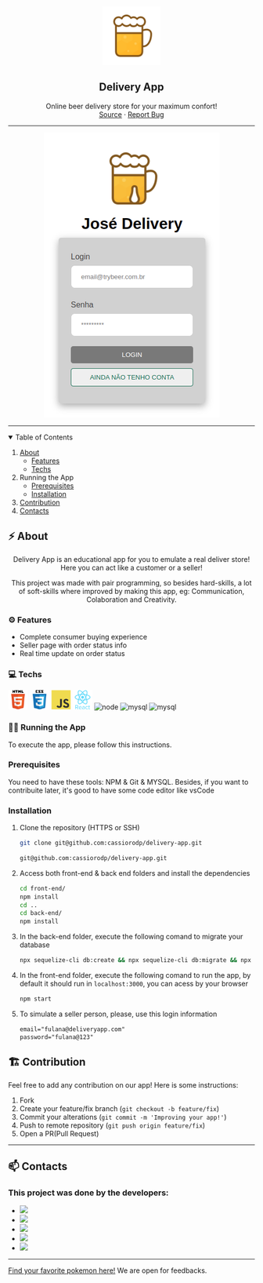 <p align="center">
  <a href="https://github.com/cassiorodp/delivery-app" target="_blank">
    <img src="./front-end/src/images/beer.gif" alt="Logo" width="120" height="120">
  </a>

  <h2 align="center">Delivery App</h2>

  <p align="center">
    Online beer delivery store for your maximum confort!
    <br />
    <a href="https://jose-delivery-app.vercel.app/login" target="_blank">Source</a>
    ·
    <a href="https://github.com/cassiorodp/delivery-app/issues" target="_blank">Report Bug</a>
  </p>
</p>

---
<p align="center">
  <img src="./assets/readme/landing_page.png" alt="landingpage project"/>
</p>

---

<details open="open">
  <summary><h2">Table of Contents</h2></summary>
  <ol>
    <li>
      <a href="#about">About</a>
      <ul>
        <li><a href="#features">Features</a></li>
        <li><a href="#techs">Techs</a></li>
      </ul>
    </li>
    <li>
      <span>Running the App</span>
      <ul>
        <li><a href="#prerequisites">Prerequisites</a></li>
        <li><a href="#installation">Installation</a></li>
      </ul>
    </li>
    <li><a href="#contribution">Contribution</a></li>
    <li><a href="#contacts">Contacts</a></li>
  </ol>
</details>

<h2 id="about">⚡ About</h2> 
<p align="center">
Delivery App is an educational app for you to emulate a real deliver store! Here you can act like a customer or a seller!
</p>
<p align="center">
This project was made with pair programming, so besides hard-skills, a lot of soft-skills where improved by making this app, eg: Communication, Colaboration and Creativity.
</p>

<h3 id="features">⚙ Features</h3>

- Complete consumer buying experience
- Seller page with order status info
- Real time update on order status

<h3 id="techs">💻 Techs</h3>
  
<div>
  <img src="https://raw.githubusercontent.com/devicons/devicon/master/icons/html5/html5-original-wordmark.svg" alt="html5" width="40" height="40"/> 
  <img src="https://raw.githubusercontent.com/devicons/devicon/master/icons/css3/css3-original-wordmark.svg" alt="css3" width="40" height="40"/>
  <img src="https://raw.githubusercontent.com/devicons/devicon/master/icons/javascript/javascript-original.svg" alt="javascript" width="40" height="40"/>
  <img src="https://raw.githubusercontent.com/devicons/devicon/master/icons/react/react-original-wordmark.svg" alt="react" width="40" height="40"/>
  <img src="https://cdn.jsdelivr.net/gh/devicons/devicon/icons/nodejs/nodejs-original.svg" alt="node" width="40" height="40"/>
  <img src="https://cdn.jsdelivr.net/gh/devicons/devicon/icons/mysql/mysql-original.svg" alt="mysql" width="40" height="40"/>
  <img src="https://cdn.jsdelivr.net/gh/devicons/devicon/icons/sequelize/sequelize-original.svg" alt="mysql" width="40" height="40"/>


</div>

<h3>👨‍💻 Running the App</h3>

To execute the app, please follow this instructions.

<h3 id="prerequisites">Prerequisites</h3>

You need to have these tools: NPM & Git & MYSQL.
Besides, if you want to contribuite later, it's good to have some code editor like vsCode

<h3 id="installation">Installation</h3>

1. Clone the repository (HTTPS or SSH)
   ```sh
   git clone git@github.com:cassiorodp/delivery-app.git
   ```
    
   ```sh
   git@github.com:cassiorodp/delivery-app.git
   ```

2. Access both front-end & back end folders and install the dependencies

   ```sh
   cd front-end/
   npm install
   cd ..
   cd back-end/
   npm install
   ```

3. In the back-end folder, execute the following comand to migrate your database

   ```sh
   npx sequelize-cli db:create && npx sequelize-cli db:migrate && npx sequelize-cli db:seed:all

   ```

4. In the front-end folder, execute the following comand to run the app, by default it should run in `localhost:3000`, you can acess by your browser

   ```sh
   npm start
   ```
5. To simulate a seller person, please, use this login information

   ```
   email="fulana@deliveryapp.com"
   password="fulana@123"
   ```

<h2 id="contribution">🏗 Contribution</h2>

Feel free to add any contribution on our app! Here is some instructions:
    
1. Fork
2. Create your feature/fix branch (`git checkout -b feature/fix`)
3. Commit your alterations (`git commit -m 'Improving your app!'`)
4. Push to remote repository (`git push origin feature/fix`)
5. Open a PR(Pull Request)

---

<h2 id="contacts">📫 Contacts</h2>
    
<h3>This project was done by the developers:</h3>
<ul>
    <li>
      <a href="https://github.com/cassiorodp" target="_blank">
        <img src="https://img.shields.io/badge/-Cassio_Pereira-black?style=flat&logo=Github&logoColor=white">
      </a>
    </li>
    <li>
      <a href="https://github.com/HenriqueCursino" target="_blank">
        <img src="https://img.shields.io/badge/-Henrique_Cursino-black?style=flat&logo=Github&logoColor=white">
      </a>
    </li>
    <li>
      <a href="https://github.com/tomsantos07" target="_blank">
        <img src="https://img.shields.io/badge/-Tom_Santos-black?style=flat&logo=Github&logoColor=white">
      </a>
    </li>
    <li>
      <a href="https://github.com/felipedias1" target="_blank">
        <img src="https://img.shields.io/badge/-Felipe_Dias-black?style=flat&logo=Github&logoColor=white">
      </a>
    </li>
    <li>
      <a href="https://github.com/felipelouzeiro" target="_blank">
        <img src="https://img.shields.io/badge/-Felipe_Louzeiro-black?style=flat&logo=Github&logoColor=white">
      </a>
    </li>
</ul>

---

[Find your favorite pokemon here!](https://cassiorodp.github.io/pokemon-world/)
We are open for feedbacks.

